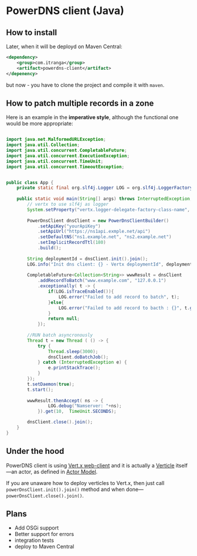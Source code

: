 # PowerDNS client (Java)

## How to install
Later, when it will be deployd on Maven Central:

```xml
<dependency>
	<group>com.itranga</group>
	<artifact>powerdns-client</artifact>
</depenency>
```
but now - you have to clone the project and compile it with `maven`.


## How to patch multiple records in a zone

Here is an example in the **imperative style**, although the functional one would be more appropriate:

```java

import java.net.MalformedURLException;
import java.util.Collection;
import java.util.concurrent.CompletableFuture;
import java.util.concurrent.ExecutionException;
import java.util.concurrent.TimeUnit;
import java.util.concurrent.TimeoutException;


public class App {	
	private static final org.slf4j.Logger LOG = org.slf4j.LoggerFactory.getLogger(App.class);
	
	public static void main(String[] args) throws InterruptedException, ExecutionException, TimeoutException, MalformedURLException{
		// vertx to use slf4j as logger
		System.setProperty("vertx.logger-delegate-factory-class-name", "io.vertx.core.logging.SLF4JLogDelegateFactory");
		
		PowerDnsClient dnsClient = new PowerDnsClientBuilder()
			.setApiKey("yourApiKey")
			.setApiUrl("https://ns1api.exmple.net/api")
			.setDefaultNS("ns1.example.net", "ns2.example.net")
			.setImplicitRecordTtl(180)
			.build();
		
		String deploymentId = dnsClient.init().join();
		LOG.info("Init dns client: {} - Vertx deploymentId", deploymentId);		
		
		CompletableFuture<Collection<String>> wwwResult = dnsClient
			.addRecordToBatch("www.example.com", "127.0.0.1")
			.exceptionally( t -> {
				if(LOG.isTraceEnabled()){
					LOG.error("Failed to add record to batch", t);
				}else{
					LOG.error("Failed to add record to bacth : {}", t.getMessage());
				}					
				return null;
			});
		
		//RUN batch asyncronously
		Thread t = new Thread ( () -> {
			try {
				Thread.sleep(3000);
				dnsClient.doBatchJob();
			} catch (InterruptedException e) {
				e.printStackTrace();
			}
		});
		t.setDaemon(true);
		t.start();
		
		wwwResult.thenAccept( ns -> {
				LOG.debug("Namserver: "+ns);			
			}).get(10,  TimeUnit.SECONDS);

		dnsClient.close().join();
	}
}


```

## Under the hood
PowerDNS client is using [Vert.x web-client][vertx-web-client] and it is actually a [Verticle][verticle]
itself&mdash;an actor, as defined in [Actor Model][actor-model-wiki].

If you are unaware how to deploy verticles to Vert.x, then just call `powerDnsClient.init().join()` method and when done&mdash;`powerDnsClient.close().join()`.

## Plans
- Add OSGi support
- Better support for errors
- integration tests
- deploy to Maven Central



[vertx-web-client]: http://vertx.io/docs/vertx-web/java/
[verticle]: http://vertx.io/docs/apidocs/io/vertx/core/Verticle.html
[actor-model-wiki]: https://en.wikipedia.org/wiki/Actor_model

